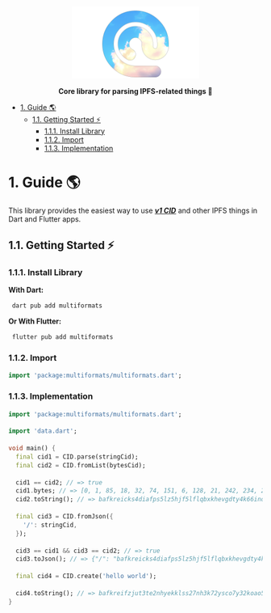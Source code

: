 <p align="center">
  <a href="https://github.com/myConsciousness/atproto.dart">
    <img alt="multiformats" width="50%" height="auto" src="https://raw.githubusercontent.com/myConsciousness/atproto.dart/main/resources/pkg_logo.png">
  </a>
</p>

<p align="center">
  <b>Core library for parsing IPFS-related things 🦋</b>
</p>

<!-- TOC -->

- [1. Guide 🌎](#1-guide-)
  - [1.1. Getting Started ⚡](#11-getting-started-)
    - [1.1.1. Install Library](#111-install-library)
    - [1.1.2. Import](#112-import)
    - [1.1.3. Implementation](#113-implementation)

<!-- /TOC -->

# 1. Guide 🌎

This library provides the easiest way to use **_[v1 CID](https://docs.ipfs.tech/concepts/content-addressing/)_** and other IPFS things in Dart and Flutter apps.

## 1.1. Getting Started ⚡

### 1.1.1. Install Library

**With Dart:**

```bash
 dart pub add multiformats
```

**Or With Flutter:**

```bash
 flutter pub add multiformats
```

### 1.1.2. Import

```dart
import 'package:multiformats/multiformats.dart';
```

### 1.1.3. Implementation

```dart
import 'package:multiformats/multiformats.dart';

import 'data.dart';

void main() {
  final cid1 = CID.parse(stringCid);
  final cid2 = CID.fromList(bytesCid);

  cid1 == cid2; // => true
  cid1.bytes; // => [0, 1, 85, 18, 32, 74, 151, 6, 128, 21, 242, 234, 243, 211, 164, 189, 89, 87, 0, 221, 71, 37, 76, 57, 227, 138, 247, 144, 216, 78, 220, 12, 83, 136, 10, 62, 117]
  cid2.toString(); // => bafkreicks4diafps5lz5hjf5lflqbxkhevgdty4k66inqtw4brjyqcr6ou

  final cid3 = CID.fromJson({
    '/': stringCid,
  });

  cid3 == cid1 && cid3 == cid2; // => true
  cid3.toJson(); // => {"/": "bafkreicks4diafps5lz5hjf5lflqbxkhevgdty4k66inqtw4brjyqcr6ou"}

  final cid4 = CID.create('hello world');

  cid4.toString(); // => bafkreifzjut3te2nhyekklss27nh3k72ysco7y32koao5eei66wof36n5e
}
```

